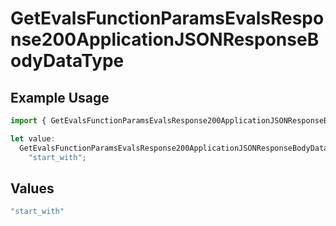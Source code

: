 # GetEvalsFunctionParamsEvalsResponse200ApplicationJSONResponseBodyDataType

## Example Usage

```typescript
import { GetEvalsFunctionParamsEvalsResponse200ApplicationJSONResponseBodyDataType } from "@orq-ai/node/models/operations";

let value:
  GetEvalsFunctionParamsEvalsResponse200ApplicationJSONResponseBodyDataType =
    "start_with";
```

## Values

```typescript
"start_with"
```